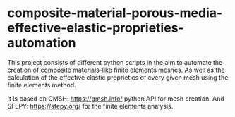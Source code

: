 # composite-material-porous-media-effective-elastic-proprieties-automation

This project consists of different python scripts in the aim to automate the creation of composite materials-like finite elements meshes. As well as the calculation of the effective elastic proprieties of every given mesh using the finite elements method.

It is based on GMSH: https://gmsh.info/ python API for mesh creation. And SFEPY: https://sfepy.org/ for the finite elements analysis.
